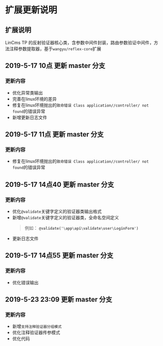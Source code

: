 # 扩展更新说明

## 扩展说明

LinCms TP 的反射验证器核心类，含参数中间件封装，路由参数验证中间件，方法注释参数提取器，基于`wangyu/reflex-core`扩展

## 2019-5-17 10点 更新 master 分支

### 更新内容

- 优化异常类输出
- 完善在linux环境的差异
- 修复在linux环境抛出的`致命错误 Class application//controller/ not found`的错误异常
- 新增更新日志文件


## 2019-5-17 11点 更新 master 分支

### 更新内容

- 修复在linux环境抛出的`致命错误 Class application//controller/ not found`的错误异常


## 2019-5-17 14点40 更新 master 分支

### 更新内容

- 优化`@validate`关键字定义的验证器类输出格式
- 新增`@validate`关键字定义的验证器类，全命名空间定义
  >  例如： **`@validate('\app\api\validate\user\LoginForm')`**
- 更新日志文件


## 2019-5-17 14点55 更新 master 分支

### 更新内容

- 优化错误输出

## 2019-5-23 23:09 更新 master 分支

### 更新内容

- 新增`支持注释验证器分组模式`
- 优化注释验证器传参模式
- 优化代码